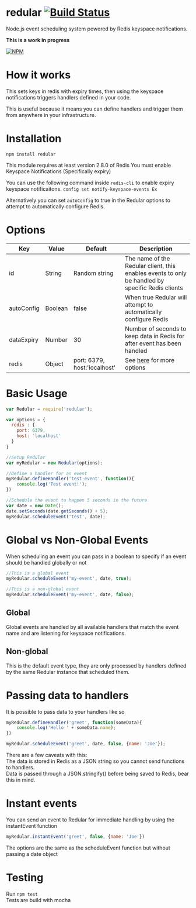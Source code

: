 # redular [![Build Status](https://travis-ci.org/pthm/redular.svg?branch=master)](https://travis-ci.org/pthm/redular)
Node.js event scheduling system powered by Redis keyspace notifications.

**This is a work in progress**

[![NPM](https://nodei.co/npm/redular.png)](https://nodei.co/npm/redular/)

# How it works
This sets keys in redis with expiry times, then using the keyspace notifications triggers handlers defined in your code.

This is useful because it means you can define handlers and trigger them from anywhere in your infrastructure.

# Installation
`npm install redular`

This module requires at least version 2.8.0 of Redis
You must enable Keyspace Notifications (Specifically expiry)

You can use the following command inside `redis-cli` to enable expiry keyspace notificaitons.
`config set notify-keyspace-events Ex`

Alternatively you can set `autoConfig` to true in the Redular options to attempt to automatically
configure Redis.

# Options
| Key        | Value   | Default                                              | Description                                                                                      |
|------------|---------|------------------------------------------------------|--------------------------------------------------------------------------------------------------|
| id         | String  | Random string                                        | The name of the Redular client, this enables events to only be handled by specific Redis clients |
| autoConfig | Boolean | false                                                | When true Redular will attempt to automatically configure Redis                                  |
| dataExpiry | Number  | 30                                                   | Number of seconds to keep data in Redis for after event has been handled                         |
| redis      | Object  | port: 6379, host:'localhost'                         | See [here](https://github.com/mranney/node_redis#rediscreateclient) for more options             |

# Basic Usage
```javascript
var Redular = require('redular');

var options = {
  redis : {
    port: 6379,
    host: 'localhost'
  }
}

//Setup Redular
var myRedular = new Redular(options);

//Define a handler for an event
myRedular.defineHandler('test-event', function(){
    console.log('Test event!');
})

//Schedule the event to happen 5 seconds in the future
var date = new Date();
date.setSeconds(date.getSeconds() + 5);
myRedular.scheduleEvent('test', date);
```
# Global vs Non-Global Events
When scheduling an event you can pass in a boolean to specify if an event should be handled globally or not

```javascript
//This is a global event
myRedular.scheduleEvent('my-event', date, true);

//This is a non-global event
myRedular.scheduleEvent('my-event', date, false);
```
## Global
Global events are handled by all available handlers that match the event name and are listening for keyspace notifications.

## Non-global
This is the default event type, they are only processed by handlers defined by the same Redular instance that scheduled them.

# Passing data to handlers
It is possible to pass data to your handlers like so
```javascript
myRedular.defineHandler('greet', function(someData){
    console.log('Hello ' + someData.name);
})

myRedular.scheduleEvent('greet', date, false, {name: 'Joe'});
```

There are a few caveats with this:  
The data is stored in Redis as a JSON string so you cannot send functions to handlers.  
Data is passed through a JSON.stringify() before being saved to Redis, bear this in mind.

# Instant events
You can send an event to Redular for immediate handling by using the instantEvent function
```javascript
myRedular.instantEvent('greet', false, {name: 'Joe'})
```
 
The options are the same as the scheduleEvent function but without passing a date object

# Testing
Run `npm test`  
Tests are build with mocha
